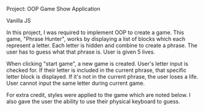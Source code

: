 Project: OOP Game Show Application

Vanilla JS

In this project, I was required to implement OOP to create a game.
This game, "Phrase Hunter", works by displaying a list
of blocks which each represent a letter. Each letter is hidden and 
combine to create a phrase. The user has to guess what that phrase is.
User is given 5 lives.

When clicking "start game", a new game is created.
User's letter input is checked for. If their letter is included in
the current phrase, that specific letter block is displayed. 
If it's not in the current phrase, the user loses a life.
User cannot input the same letter during current game.

For extra credit, styles were applied to the game which 
are noted below. 
I also gave the user the ability to use their physical keyboard to
guess.

